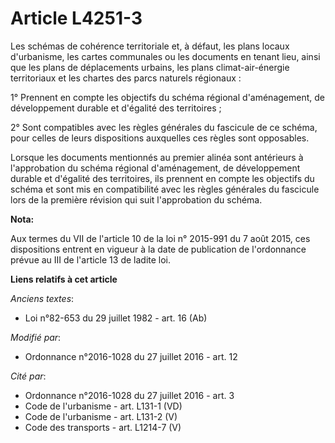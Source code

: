 # Article L4251-3

Les schémas de cohérence territoriale et, à défaut, les plans locaux d'urbanisme, les cartes communales ou les documents en
tenant lieu, ainsi que les plans de déplacements urbains, les plans climat-air-énergie territoriaux et les chartes des parcs
naturels régionaux : 

1° Prennent en compte les objectifs du schéma régional d'aménagement, de développement durable et d'égalité des
territoires ; 

2° Sont compatibles avec les règles générales du fascicule de ce schéma, pour celles de leurs dispositions auxquelles ces
règles sont opposables. 

Lorsque les documents mentionnés au premier alinéa sont antérieurs à l'approbation du schéma régional d'aménagement, de
développement durable et d'égalité des territoires, ils prennent en compte les objectifs du schéma et sont mis en
compatibilité avec les règles générales du fascicule lors de la première révision qui suit l'approbation du schéma.

**Nota:**

Aux termes du VII de l'article 10 de la loi n° 2015-991 du 7 août 2015, ces dispositions entrent en vigueur à la date de
publication de l'ordonnance prévue au III de l'article 13 de ladite loi.

**Liens relatifs à cet article**

_Anciens textes_:

  - Loi n°82-653 du 29 juillet 1982 - art. 16 (Ab)

_Modifié par_:

  - Ordonnance n°2016-1028 du 27 juillet 2016 - art. 12

_Cité par_:

  - Ordonnance n°2016-1028 du 27 juillet 2016 - art. 3
  - Code de l'urbanisme - art. L131-1 (VD)
  - Code de l'urbanisme - art. L131-2 (V)
  - Code des transports - art. L1214-7 (V)
